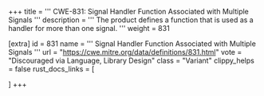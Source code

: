 +++
title = '''
CWE-831: Signal Handler Function Associated with Multiple Signals
'''
description	= '''
The product defines a function that is used as a handler for more than one signal.
'''
weight = 831

[extra]
id = 831
name = '''
Signal Handler Function Associated with Multiple Signals
'''
url = "https://cwe.mitre.org/data/definitions/831.html"
vote = "Discouraged via Language, Library Design"
class = "Variant"
clippy_helps = false
rust_docs_links = [
	
]
+++

